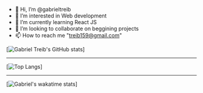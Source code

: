 - 👋 Hi, I’m @gabrieltreib
- 👀 I’m interested in Web development
- 🌱 I’m currently learning React JS
- 💞️ I’m looking to collaborate on beggining projects
- 📫 How to reach me "treib159@gmail.com"

[![Gabriel Treib's GitHub stats](https://github-readme-stats.vercel.app/api?username=gabrieltreib&theme=tokyonight)]

--- 

[![Top Langs](https://github-readme-stats.vercel.app/api/top-langs/?username=gabrieltreib&layout=compact&theme=tokyonight)]

--- 

[![Gabriel's wakatime stats](https://github-readme-stats.vercel.app/api/wakatime?username=gabrieltreib)]


<!---
gabrieltreib/gabrieltreib is a ✨ special ✨ repository because its `README.md` (this file) appears on your GitHub profile.
You can click the Preview link to take a look at your changes.
--->
